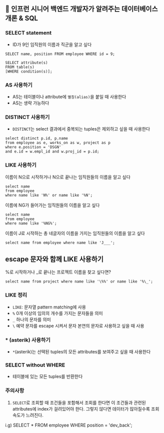 ## :pushpin: 인프런 시니어 백엔드 개발자가 알려주는 데이터베이스 개론 & SQL
### SELECT statement
- ID가 9인 임직원의 이름과 직군을 알고 싶다
```mysql
SELECT name, position FROM employee WHERE id = 9;
```

```mysql
SELECT attribute(s)
FROM table(s)
[WHERE condition(s)];
```

### AS 사용하기
- AS는 테이블이나 attribute에 `별칭(alias)`을 붙일 때 사용한다
- AS는 생략 가능하다

### DISTINCT 사용하기
- `DISTINCT`는 select 결과에서 중복되는 tuples은 제외하고 싶을 때 사용한다

```mysql
select distinct p.id, p.name
from employee as e, works_on as w, project as p
where e.position = 'DSGN'
and e.id = w.empl_id and w.proj_id = p.id;
```

### LIKE 사용하기
이름이 N으로 시작하거나 N으로 끝나는 임직원들의 이름을 알고 싶다

```mysql
select name
from employee
where name like 'N%' or name like '%N';
```

이름에 NG가 들어가는 임직원들의 이름을 알고 싶다
```mysql
select name
from employee
where name like '%NG%';
```

이름이 J로 시작하는 총 네글자의 이름을 가지는 임직원들의 이름을 알고 싶다
```mysql
select name from employee where name like 'J___';
```

## escape 문자와 함께 LIKE 사용하기
%로 시작하거나 _로 끝나는 프로젝트 이름을 찾고 싶다면?

```mysql
select name from project where name like '\%%' or name like '%\_';
```
### LIKE 정리
- `LIKE`: 문자열 pattern matching에 사용
- `%` 0개 이상의 임의의 개수를 가지는 문자들을 의미
- `_` 하나의 문자를 의미
- `\` 예약 문자를 escape 시켜서 문자 본연의 문자로 사용하고 싶을 때 사용

### * (asterik) 사용하기 
- `*`(asterik)는 선택된 tuples의 모든 attributes를 보여주고 싶을 때 사용한다

### SELECT without WHERE
- 테이블에 있는 모든 tuples를 반환한다

### 주의사항
1. `SELECT`로 조회할 때 조건들을 포함해서 조회를 한다면 이 조건들과 관련된 attributes에 index가 걸려있어야 한다.
그렇지 않다면 데이터가 많아질수록 조회 속도가 느려진다.

i.g) SELECT * FROM employee WHERE position = 'dev_back';